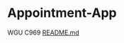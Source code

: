 # Appointment-App
WGU C969
[README.md](https://github.com/Rekkuzan5/Appointment-App/files/10408032/README.md)
